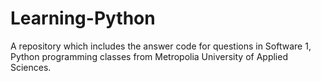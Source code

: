 # Learning-Python

A repository which includes the answer code for questions in Software 1, Python programming classes from Metropolia University of Applied Sciences.
